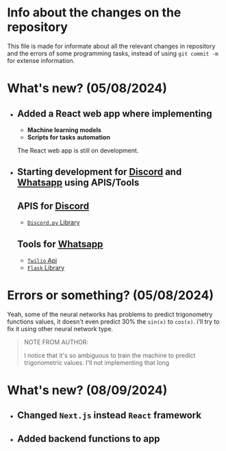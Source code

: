 # Info about the changes on the repository

This file is made for informate about all the relevant changes in repository and the errors of some programming tasks, instead of using ``git commit -m`` for extense information.

# What's new? (05/08/2024)

- ## Added a React web app where implementing

  - **Machine learning models**
  - **Scripts for tasks automation**

  The React web app is still on development.


- ## Starting development for [Discord](https://discord.com/) and [Whatsapp](https://whatsapp.com/) using APIS/Tools

  ## APIS for [Discord](https://discord.com)
  - [``Discord.py`` Library](https://pypi.org/project/discord.py/)

  ## Tools for [Whatsapp](https://whatsapp.com/)
  
  - [``Twilio`` Api](https://pypi.org/project/twilio/)
  - [``Flask`` Library](https://pypi.org/project/flask/)

# Errors or something? (05/08/2024)

Yeah, some of the neural networks has problems to predict trigonometry functions values, it doesn't even predict 30% the ``sin(x)`` to ``cos(x)``. i'll try to fix it using other neural network type.

> NOTE FROM AUTHOR: 
> 
> I notice that it's so ambiguous to train the machine to predict trigonometric values. I'll not implementing that long


# What's new? (08/09/2024)

- ## Changed `Next.js` instead `React` framework

- ## Added backend functions to app